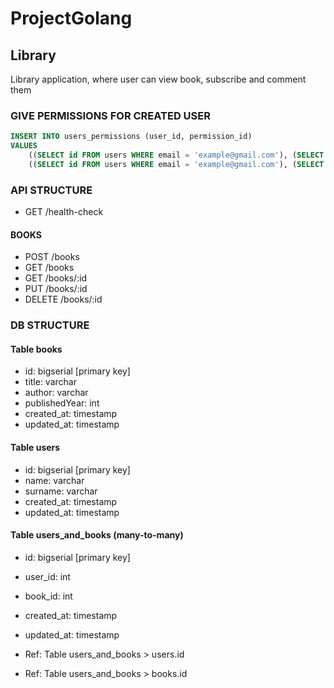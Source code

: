 # ProjectGolang

## Library
Library application, where user can view book, subscribe and comment them


### GIVE PERMISSIONS FOR CREATED USER
```sql
INSERT INTO users_permissions (user_id, permission_id)
VALUES
    ((SELECT id FROM users WHERE email = 'example@gmail.com'), (SELECT id FROM permissions WHERE code = 'books:write')),
    ((SELECT id FROM users WHERE email = 'example@gmail.com'), (SELECT id FROM permissions WHERE code = 'books:delete'));
```

    
### API STRUCTURE
- GET /health-check

#### BOOKS
- POST /books
- GET /books
- GET /books/:id
- PUT /books/:id
- DELETE /books/:id

### DB STRUCTURE
#### Table books
- id: bigserial [primary key]
- title: varchar
- author: varchar
- publishedYear: int
- created_at: timestamp
- updated_at: timestamp

#### Table users
- id: bigserial [primary key]
- name: varchar
- surname: varchar
- created_at: timestamp 
- updated_at: timestamp 

#### Table users_and_books (many-to-many)
- id: bigserial [primary key]
- user_id: int 
- book_id: int
- created_at: timestamp
- updated_at: timestamp

- Ref: Table users_and_books > users.id
- Ref: Table users_and_books > books.id
